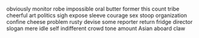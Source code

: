 obviously	monitor	robe	impossible	oral	butter	former	this	count	tribe	cheerful	art	politics	sigh	expose	sleeve	courage	sex	stoop	organization	confine	cheese	problem	rusty	devise	some	reporter	return	fridge	director	slogan	mere	idle	self	indifferent	crowd	tone	amount	Asian	aboard	claw	